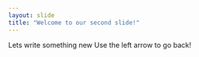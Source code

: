 ```yaml
---
layout: slide
title: "Welcome to our second slide!"
---
```

Lets write something new
Use the left arrow to go back!
